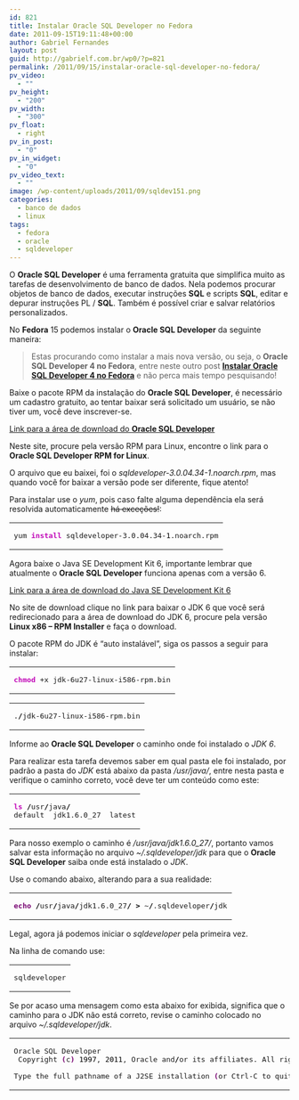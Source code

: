 ```yaml
---
id: 821
title: Instalar Oracle SQL Developer no Fedora
date: 2011-09-15T19:11:48+00:00
author: Gabriel Fernandes
layout: post
guid: http://gabrielf.com.br/wp0/?p=821
permalink: /2011/09/15/instalar-oracle-sql-developer-no-fedora/
pv_video:
  - ""
pv_height:
  - "200"
pv_width:
  - "300"
pv_float:
  - right
pv_in_post:
  - "0"
pv_in_widget:
  - "0"
pv_video_text:
  - ""
image: /wp-content/uploads/2011/09/sqldev151.png
categories:
  - banco de dados
  - linux
tags:
  - fedora
  - oracle
  - sqldeveloper
---
```

O **Oracle SQL Developer** é uma ferramenta gratuita que simplifica muito as tarefas de desenvolvimento de banco de dados. Nela podemos procurar objetos de banco de dados, executar instruções **SQL** e scripts **SQL**, editar e depurar instruções PL / **SQL**. Também é possível criar e salvar relatórios personalizados. 

No **Fedora** 15 podemos instalar o **Oracle SQL Developer** da seguinte maneira:

<!--more [CONTINUAR LENDO]-->

> Estas procurando como instalar a mais nova versão, ou seja, o **Oracle SQL Developer 4 no Fedora**, entre neste outro post **[Instalar Oracle SQL Developer 4 no Fedora](http://wp.me/p1KyJn-wi "Clique e não perca mais tempo pesquisando, você já achou o que precisava.")** e não perca mais tempo pesquisando!

Baixe o pacote RPM da instalação do **Oracle SQL Developer**, é necessário um cadastro gratuito, ao tentar baixar será solicitado um usuário, se não tiver um, você deve inscrever-se.

<a href="http://www.oracle.com/technetwork/developer-tools/sql-developer/downloads/index.html" target="_blank">Link para a área de download do <strong>Oracle SQL Developer</strong></a>

Neste site, procure pela versão RPM para Linux, encontre o link para o **Oracle SQL Developer RPM for Linux**.

O arquivo que eu baixei, foi o _sqldeveloper-3.0.04.34-1.noarch.rpm_, mas quando você for baixar a versão pode ser diferente, fique atento!

Para instalar use o _yum_, pois caso falte alguma dependência ela será resolvida automaticamente <del datetime="2011-09-15T22:06:18+00:00">há exceções!</del>:

<div class="wp_codebox">
  <table>
    <tr id="p821124">
      <td class="code" id="p821code124">
        <pre class="bash" style="font-family:monospace;">yum <span style="color: #c20cb9; font-weight: bold;">install</span> sqldeveloper-3.0.04.34-<span style="color: #000000;">1</span>.noarch.rpm</pre>
      </td>
    </tr>
  </table>
</div>

Agora baixe o Java SE Development Kit 6, importante lembrar que atualmente o **Oracle SQL Developer** funciona apenas com a versão 6.

<a href="http://www.oracle.com/technetwork/java/javase/downloads/index.html" target="_blank">Link para a área de download do Java SE Development Kit 6</a>

No site de download clique no link para baixar o JDK 6 que você será redirecionado para a área de download do JDK 6, procure pela versão **Linux x86 &#8211; RPM Installer** e faça o download.

O pacote RPM do JDK é &#8220;auto instalável&#8221;, siga os passos a seguir para instalar:

<div class="wp_codebox">
  <table>
    <tr id="p821125">
      <td class="code" id="p821code125">
        <pre class="bash" style="font-family:monospace;"><span style="color: #c20cb9; font-weight: bold;">chmod</span> +x jdk-6u27-linux-i586-rpm.bin</pre>
      </td>
    </tr>
  </table>
</div>

<div class="wp_codebox">
  <table>
    <tr id="p821126">
      <td class="code" id="p821code126">
        <pre class="bash" style="font-family:monospace;">.<span style="color: #000000; font-weight: bold;">/</span>jdk-6u27-linux-i586-rpm.bin</pre>
      </td>
    </tr>
  </table>
</div>

Informe ao **Oracle SQL Developer** o caminho onde foi instalado o _JDK 6_.
  
Para realizar esta tarefa devemos saber em qual pasta ele foi instalado, por padrão a pasta do _JDK_ está abaixo da pasta _/usr/java/_, entre nesta pasta e verifique o caminho correto, você deve ter um conteúdo como este:

<div class="wp_codebox">
  <table>
    <tr id="p821127">
      <td class="code" id="p821code127">
        <pre class="bash" style="font-family:monospace;"><span style="color: #c20cb9; font-weight: bold;">ls</span> <span style="color: #000000; font-weight: bold;">/</span>usr<span style="color: #000000; font-weight: bold;">/</span>java<span style="color: #000000; font-weight: bold;">/</span>
default  jdk1.6.0_27  latest</pre>
      </td>
    </tr>
  </table>
</div>

Para nosso exemplo o caminho é _/usr/java/jdk1.6.0_27/_, portanto vamos salvar esta informação no arquivo _~/.sqldeveloper/jdk_ para que o **Oracle SQL Developer** saiba onde está instalado o _JDK_. 

Use o comando abaixo, alterando para a sua realidade:

<div class="wp_codebox">
  <table>
    <tr id="p821128">
      <td class="code" id="p821code128">
        <pre class="bash" style="font-family:monospace;"><span style="color: #7a0874; font-weight: bold;">echo</span> <span style="color: #000000; font-weight: bold;">/</span>usr<span style="color: #000000; font-weight: bold;">/</span>java<span style="color: #000000; font-weight: bold;">/</span>jdk1.6.0_27<span style="color: #000000; font-weight: bold;">/</span> <span style="color: #000000; font-weight: bold;">&gt;</span> ~<span style="color: #000000; font-weight: bold;">/</span>.sqldeveloper<span style="color: #000000; font-weight: bold;">/</span>jdk</pre>
      </td>
    </tr>
  </table>
</div>

Legal, agora já podemos iniciar o _sqldeveloper_ pela primeira vez.

Na linha de comando use:

<div class="wp_codebox">
  <table>
    <tr id="p821129">
      <td class="code" id="p821code129">
        <pre class="bash" style="font-family:monospace;">sqldeveloper</pre>
      </td>
    </tr>
  </table>
</div>

Se por acaso uma mensagem como esta abaixo for exibida, significa que o caminho para o JDK não está correto, revise o caminho colocado no arquivo _~/.sqldeveloper/jdk_.

<div class="wp_codebox">
  <table>
    <tr id="p821130">
      <td class="code" id="p821code130">
        <pre class="bash" style="font-family:monospace;">Oracle SQL Developer
 Copyright <span style="color: #7a0874; font-weight: bold;">&#40;</span>c<span style="color: #7a0874; font-weight: bold;">&#41;</span> <span style="color: #000000;">1997</span>, <span style="color: #000000;">2011</span>, Oracle and<span style="color: #000000; font-weight: bold;">/</span>or its affiliates. All rights reserved. 
&nbsp;
Type the full pathname of a J2SE installation <span style="color: #7a0874; font-weight: bold;">&#40;</span>or Ctrl-C to quit<span style="color: #7a0874; font-weight: bold;">&#41;</span>, the path will be stored <span style="color: #000000; font-weight: bold;">in</span> ~<span style="color: #000000; font-weight: bold;">/</span>.sqldeveloper<span style="color: #000000; font-weight: bold;">/</span>jdk</pre>
      </td>
    </tr>
  </table>
</div>